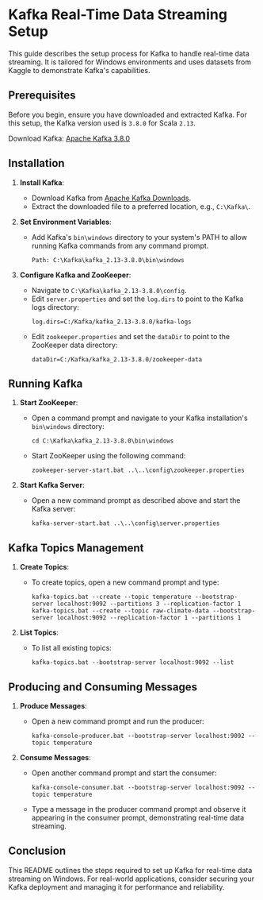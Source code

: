 # Kafka Real-Time Data Streaming Setup

This guide describes the setup process for Kafka to handle real-time data streaming. It is tailored for Windows environments and uses datasets from Kaggle to demonstrate Kafka's capabilities.

## Prerequisites

Before you begin, ensure you have downloaded and extracted Kafka. For this setup, the Kafka version used is `3.8.0` for Scala `2.13`.

Download Kafka: [Apache Kafka 3.8.0](https://downloads.apache.org/kafka/3.8.0/kafka_2.13-3.8.0.tgz)

## Installation

1. **Install Kafka**:
   - Download Kafka from [Apache Kafka Downloads](https://kafka.apache.org/downloads).
   - Extract the downloaded file to a preferred location, e.g., `C:\Kafka\`.

2. **Set Environment Variables**:
   - Add Kafka's `bin\windows` directory to your system's PATH to allow running Kafka commands from any command prompt.
     ```
     Path: C:\Kafka\kafka_2.13-3.8.0\bin\windows
     ```

3. **Configure Kafka and ZooKeeper**:
   - Navigate to `C:\Kafka\kafka_2.13-3.8.0\config`.
   - Edit `server.properties` and set the `log.dirs` to point to the Kafka logs directory:
     ```
     log.dirs=C:/Kafka/kafka_2.13-3.8.0/kafka-logs
     ```
   - Edit `zookeeper.properties` and set the `dataDir` to point to the ZooKeeper data directory:
     ```
     dataDir=C:/Kafka/kafka_2.13-3.8.0/zookeeper-data
     ```

## Running Kafka

1. **Start ZooKeeper**:
   - Open a command prompt and navigate to your Kafka installation's `bin\windows` directory:
     ```
     cd C:\Kafka\kafka_2.13-3.8.0\bin\windows
     ```
   - Start ZooKeeper using the following command:
     ```
     zookeeper-server-start.bat ..\..\config\zookeeper.properties
     ```

2. **Start Kafka Server**:
   - Open a new command prompt as described above and start the Kafka server:
     ```
     kafka-server-start.bat ..\..\config\server.properties
     ```

## Kafka Topics Management

1. **Create Topics**:
   - To create topics, open a new command prompt and type:
     ```
     kafka-topics.bat --create --topic temperature --bootstrap-server localhost:9092 --partitions 3 --replication-factor 1
     kafka-topics.bat --create --topic raw-climate-data --bootstrap-server localhost:9092 --replication-factor 1 --partitions 1
     ```

2. **List Topics**:
   - To list all existing topics:
     ```
     kafka-topics.bat --bootstrap-server localhost:9092 --list
     ```

## Producing and Consuming Messages

1. **Produce Messages**:
   - Open a new command prompt and run the producer:
     ```
     kafka-console-producer.bat --bootstrap-server localhost:9092 --topic temperature
     ```

2. **Consume Messages**:
   - Open another command prompt and start the consumer:
     ```
     kafka-console-consumer.bat --bootstrap-server localhost:9092 --topic temperature
     ```

   - Type a message in the producer command prompt and observe it appearing in the consumer prompt, demonstrating real-time data streaming.

## Conclusion

This README outlines the steps required to set up Kafka for real-time data streaming on Windows. For real-world applications, consider securing your Kafka deployment and managing it for performance and reliability.
